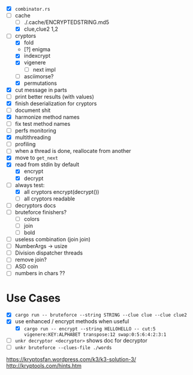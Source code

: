 - [x] `combinator.rs`
- [ ] cache
  - [ ] ./.cache/ENCRYPTEDSTRING.md5
  - [x] clue,clue2 1,2
- [ ] cryptors
  - [x] fold
  - [?] enigma
  - [x] indexcrypt
  - [x] vigenere
    - [ ] next impl
  - [ ] asciimorse?
  - [x] permutations
- [x] cut message in parts
- [ ] print better results (with values)
- [x] finish deserialization for cryptors
- [ ] document shit
- [x] harmonize method names
- [ ] fix test method names
- [ ] perfs monitoring
- [x] multithreading
- [ ] profiling
- [ ] when a thread is done, reallocate from another
- [x] move to `get_next`
- [x] read from stdin by default
  - [x] encrypt
  - [x] decrypt
- [ ] always test:
  - [x] all cryptors encrypt(decrypt())
  - [ ] all cryptors readable
- [ ] decryptors docs
- [ ] bruteforce finishers?
  - [ ] colors
  - [ ] join
  - [ ] bold
- [ ] useless combination (join join)
- [ ] NumberArgs -> usize
- [ ] Division dispatcher threads
- [ ] remove join?
- [ ] ASD coin
- [ ] numbers in chars ??

# Use Cases
- [x] `cargo run -- bruteforce --string STRING --clue clue --clue clue2 `
- [x] use enhanced / encrypt methods when useful
  - [x] `cargo run -- encrypt --string HELLOHELLO -- cut:5 vigenere:KEY:ALPHABET transpose:12 swap:0:5:6:4:2:3:1`
- [ ] `unkr decryptor <decryptor>` shows doc for decryptor
- [ ] `unkr bruteforce --clues-file ./words`

https://kryptosfan.wordpress.com/k3/k3-solution-3/
http://kryptools.com/hints.htm
